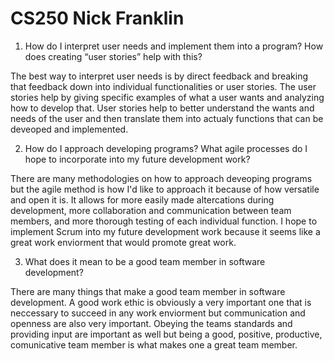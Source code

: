 # CS250 Nick Franklin

1. How do I interpret user needs and implement them into a program? How does creating “user stories” help with this?

The best way to interpret user needs is by direct feedback and breaking that feedback down into individual functionalities or user stories. The user stories help by giving specific examples of what a user wants and analyzing how to develop that. User stories help to better understand the wants and needs of the user and then translate them into actualy functions that can be deveoped and implemented. 

2. How do I approach developing programs? What agile processes do I hope to incorporate into my future development work?

There are many methodologies on how to approach deveoping programs but the agile method is how I'd like to approach it because of how versatile and open it is. It allows for more easily made altercations during development, more collaboration and communication between team members, and more thorough testing of each individual function. I hope to implement Scrum into my future development work because it seems like a great work enviorment that would promote great work. 

3. What does it mean to be a good team member in software development?

There are many things that make a good team member in software development. A good work ethic is obviously a very important one that is neccessary to succeed in any work enviorment but communication and openness are also very important. Obeying the teams standards and providing input are important as well but being a good, positive, productive, comunicative team member is what makes one a great team member.
